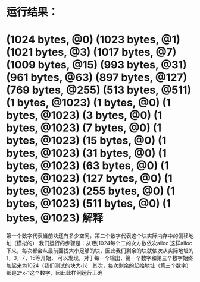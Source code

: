 运行结果：
=============
(1024 bytes, @0)
(1023 bytes, @1)
(1021 bytes, @3)
(1017 bytes, @7)
(1009 bytes, @15)
(993 bytes, @31)
(961 bytes, @63)
(897 bytes, @127)
(769 bytes, @255)
(513 bytes, @511)
(1 bytes, @1023)
(1 bytes, @0) (1 bytes, @1023)
(3 bytes, @0) (1 bytes, @1023)
(7 bytes, @0) (1 bytes, @1023)
(15 bytes, @0) (1 bytes, @1023)
(31 bytes, @0) (1 bytes, @1023)
(63 bytes, @0) (1 bytes, @1023)
(127 bytes, @0) (1 bytes, @1023)
(255 bytes, @0) (1 bytes, @1023)
(511 bytes, @0) (1 bytes, @1023)
解释
=============
第一个数字代表当前块还有多少空闲，第二个数字代表这个块实际内存中的偏移地址（模拟的）
我们运行的步骤是：从1到1024每个二的次方数依次alloc
这样alloc下来，每次都会从最前面找大小足够的块，因此我们剩余的块就依次从实际地址的1，3，7，15等开始，
可以发现，对于每一个输出，第一个数字和第三个数字始终加起来为1024（我们测试的块大小）
其次，每次剩余的起始地址（第三个数字）都是2^x-1这个数字，因此此样例运行正确

